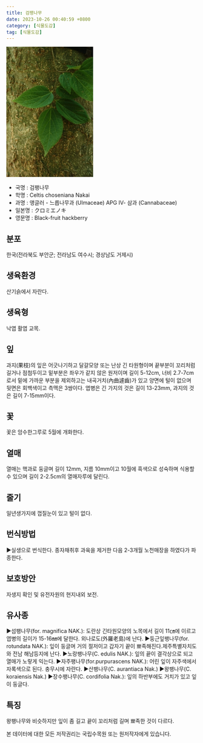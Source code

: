```yaml
---
title: 검팽나무
date: 2023-10-26 00:40:59 +0800
category: [식물도감]
tag: [식물도감]
---
```




![검팽나무](/assets/img/fileUpload/plants/basic/Ulmaceae/Celtis/997/997_2_th2.jpg)
- 국명 : 검팽나무
- 학명 : Celtis choseniana Nakai
- 과명 : 앵글러 - 느릅나무과 (Ulmaceae) APG Ⅳ- 삼과 (Cannabaceae)
- 일본명 : クロミエノキ
- 영문명 : Black-fruit hackberry


## 분포
한국(전라북도 부안군; 전라남도 여수시; 경상남도 거제시) 
## 생육환경
산기슭에서 자란다.
## 생육형
낙엽 활엽 교목.
## 잎
과지(果枝)의 잎은 어긋나기하고 달걀모양 또는 난상 긴 타원형이며 끝부분이 꼬리처럼 길거나 점첨두이고 밑부분은 좌우가 같지 않은 원저이며 길이 5-12cm, 너비 2.7-7cm로서 밑에 가까운 부분을 제외하고는 내곡거치(內曲遽齒)가 있고 양면에 털이 없으며 뒷면은 회백색이고 측맥은 3쌍이다. 엽병은 긴 가지의 것은 길이 13-23mm, 과지의 것은 길이 7-15mm이다.
## 꽃
꽃은 암수한그루로 5월에 개화한다.
## 열매
열매는 핵과로 둥글며 길이 12mm, 지름 10mm이고 10월에 흑색으로 성숙하며 식용할 수 있으며 길이 2-2.5cm의 열매자루에 달린다.
## 줄기
일년생가지에 껍질눈이 있고 털이 없다.
## 번식방법
▶실생으로 번식한다. 종자채취후 과육을 제거한 다음 2-3개월 노천매장을 하였다가 파종한다.
## 보호방안
자생지 확인 및 유전자원의 현지내외 보전.
## 유사종
▶섬팽나무(for. magnifica NAK.): 도란상 긴타원모양의 노목에서 길이 11㎝에 이르고 엽병의 길이가 15-16㎜에 달한다. 외나로도(外羅老島)에 난다.
▶둥근잎팽나무(for. rotundata NAK.): 잎이 둥글며 거의 절저이고 갑자기 끝이 뾰족해진다.제주특별자치도와 전남 해남등지에 난다. 
▶노랑팽나무(C. edulis NAK.): 잎의 끝이 결각상으로 되고 열매가 노랗게 익는다.
▶자주팽나무(for.purpurascens NAK.): 어린 잎이 자주색에서 자록색으로 된다.  충무시에 자란다. 
▶산팽나무(C. aurantiaca Nak.)
▶왕팽나무(C. koraiensis Nak.) 
▶장수팽나무(C. cordifolia Nak.): 잎의 하반부에도 거치가 있고 잎이 둥글다.
## 특징
왕팽나무와 비슷하지만 잎이 좀 길고 끝이 꼬리처럼 길며 뾰족한 것이 다르다.






본 데이터에 대한 모든 저작권리는 국립수목원 또는 원저작자에게 있습니다.
